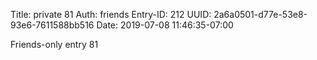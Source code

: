Title: private 81
Auth: friends
Entry-ID: 212
UUID: 2a6a0501-d77e-53e8-93e6-7611588bb516
Date: 2019-07-08 11:46:35-07:00

Friends-only entry 81
